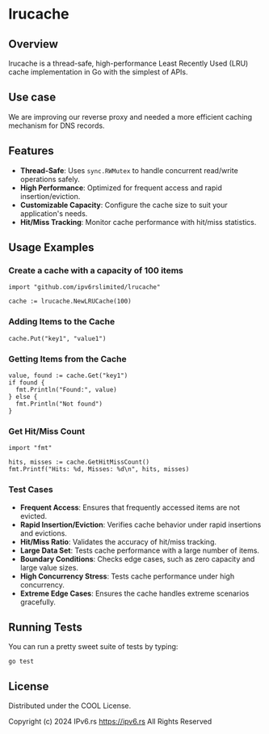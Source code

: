 # lrucache

## Overview

lrucache is a thread-safe, high-performance Least Recently Used (LRU) cache implementation in Go
with the simplest of APIs.

## Use case

We are improving our reverse proxy and needed a more efficient caching mechanism for DNS records.

## Features

- **Thread-Safe**: Uses `sync.RWMutex` to handle concurrent read/write operations safely.
- **High Performance**: Optimized for frequent access and rapid insertion/eviction.
- **Customizable Capacity**: Configure the cache size to suit your application's needs.
- **Hit/Miss Tracking**: Monitor cache performance with hit/miss statistics.

## Usage Examples

### Create a cache with a capacity of 100 items

```
import "github.com/ipv6rslimited/lrucache"

cache := lrucache.NewLRUCache(100) 
```

### Adding Items to the Cache

```
cache.Put("key1", "value1")
```

### Getting Items from the Cache

```
value, found := cache.Get("key1")
if found {
  fmt.Println("Found:", value)
} else {
  fmt.Println("Not found")
}
```

### Get Hit/Miss Count

```
import "fmt"

hits, misses := cache.GetHitMissCount()
fmt.Printf("Hits: %d, Misses: %d\n", hits, misses)
```

### Test Cases

- **Frequent Access**: Ensures that frequently accessed items are not evicted.
- **Rapid Insertion/Eviction**: Verifies cache behavior under rapid insertions and evictions.
- **Hit/Miss Ratio**: Validates the accuracy of hit/miss tracking.
- **Large Data Set**: Tests cache performance with a large number of items.
- **Boundary Conditions**: Checks edge cases, such as zero capacity and large value sizes.
- **High Concurrency Stress**: Tests cache performance under high concurrency.
- **Extreme Edge Cases**: Ensures the cache handles extreme scenarios gracefully.

## Running Tests

You can run a pretty sweet suite of tests by typing:

```
go test
```

## License

Distributed under the COOL License.

Copyright (c) 2024 IPv6.rs <https://ipv6.rs>
All Rights Reserved

